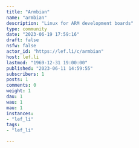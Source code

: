 ```yaml
---
title: "Armbian" 
name: "armbian"
description: "Linux for ARM development boards"
type: community
date: "2023-06-19 17:59:16"
draft: false
nsfw: false
actor_id: "https://lef.li/c/armbian"
host: lef.li
lastmod: "1969-12-31 19:00:00"
published: "2023-06-11 14:59:55"
subscribers: 1
posts: 1
comments: 0
weight: 1
dau: 1
wau: 1
mau: 1
instances:
- "lef_li"
tags: 
- "lef_li"

---
```

